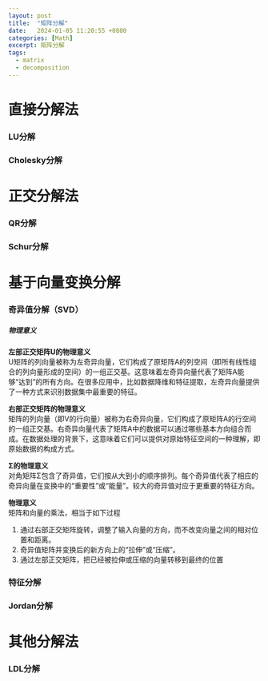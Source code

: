 ```yaml
---
layout: post
title:  "矩阵分解"
date:   2024-01-05 11:20:55 +0800
categories: [Math]
excerpt: 矩阵分解
tags:
  - matrix
  - decomposition
---
```


# 直接分解法
### LU分解
##### 


### Cholesky分解


# 正交分解法
### QR分解
### Schur分解

# 基于向量变换分解
### 奇异值分解（SVD）

##### 物理意义
**左部正交矩阵U的物理意义**  
U矩阵的列向量被称为左奇异向量，它们构成了原矩阵A的列空间（即所有线性组合的列向量形成的空间）的一组正交基。这意味着左奇异向量代表了矩阵A能够“达到”的所有方向。在很多应用中，比如数据降维和特征提取，左奇异向量提供了一种方式来识别数据集中最重要的特征。

**右部正交矩阵的物理意义**  
矩阵的列向量（即V的行向量）被称为右奇异向量，它们构成了原矩阵A的行空间的一组正交基。右奇异向量代表了矩阵A中的数据可以通过哪些基本方向组合而成。在数据处理的背景下，这意味着它们可以提供对原始特征空间的一种理解，即原始数据的构成方式。

**Σ的物理意义**  
对角矩阵Σ包含了奇异值，它们按从大到小的顺序排列。每个奇异值代表了相应的奇异向量在变换中的“重要性”或“能量”。较大的奇异值对应于更重要的特征方向。

**物理意义**  
矩阵和向量的乘法，相当于如下过程
1. 通过右部正交矩阵旋转，调整了输入向量的方向，而不改变向量之间的相对位置和距离。
2. 奇异值矩阵并变换后的新方向上的“拉伸”或“压缩”。
3. 通过左部正交矩阵，把已经被拉伸或压缩的向量转移到最终的位置

### 特征分解
### Jordan分解

# 其他分解法
### LDL分解